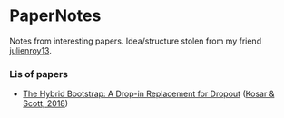 # PaperNotes
Notes from interesting papers. Idea/structure stolen from my friend [julienroy13](https://github.com/julienroy13/Papernotes).

### Lis of papers
* [The Hybrid Bootstrap: A Drop-in Replacement for Dropout](/HybridBootstrap.md) ([Kosar & Scott, 2018](https://arxiv.org/pdf/1801.07316.pdf))
